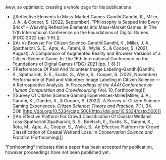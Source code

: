 Aww, so optimistic, creating a whole page for his publications

 - [[Reflective Elements In Mass-Market Games-Gandhi|Gandhi, K., Miller, J. A., & Cooper, S. (2022, September). "Philosophy is Seeped into Every Brick" - Weaving Reflective Elements into Mass-Market Games. In The 17th International Conference on the Foundations of Digital Games (FDG) 2022 (pp. 1-9).]]
 - [[Ar Vs Browser For Citizen Science-Gandhi|Gandhi, K., Miller, J. A., Spatharioti, S. E., Apte, A., Fatehi, B., Wylie, S., & Cooper, S. (2021, August). A Comparison of Augmented Reality and Browser Versions of a Citizen Science Game. In The 16th International Conference on the Foundations of Digital Games (FDG) 2021 (pp. 1-8).]]
 - [[Performance Of Paid And Volunteer Image Labeling-Gandhi|Gandhi, K., Spatharioti, S. E., Eustis, S., Wylie, S., Cooper, S. (2022, November) Performance of Paid and Volunteer Image Labeling in Citizen Science — A Retrospective Analysis. In *Proceedings of the AAAI Conference on Human Computation and Crowdsourcing* (Vol. 10, Forthcoming)]]
 - [[Survey Of Citizen Science Gaming Experiences-Miller|Miller, J. A., Gandhi, K., Gander, A., & Cooper, S. (2022). A Survey of Citizen Science Gaming Experiences. _Citizen Science: Theory and Practice_, _7_(1), 34. DOI: [http://doi.org/10.5334/cstp.500](http://doi.org/10.5334/cstp.500)]]
 - [[An Effective Platform For Crowd Classification Of Coastal Wetland Loss-Spatharioti|Spatharioti, S. E., Boetsch, E., Eustis, S., Gandhi, K., Rota, M., Apte, A., Cooper, S., Wylie, S., An Effective Platform for Crowd Classification of Coastal Wetland Loss. In *Conservation Science and Practice* (Forthcoming)]]

"Forthcoming" indicates that a paper has been accepted for publication, however proceedings have not been published yet.
